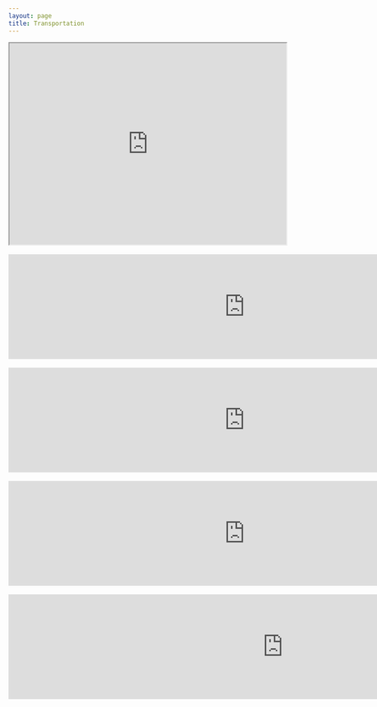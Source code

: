 ```yaml
---
layout: page
title: Transportation
---
```


<iframe width="550" height="400" src="https://prezi.com/p/8tlzjptlmt7_/embed" webkitallowfullscreen="1" mozallowfullscreen="1" allowfullscreen="1"></iframe> 

<br>
<br>
<iframe src="https://h5p.org/h5p/embed/169784" width="937" height="208" frameborder="0" allowfullscreen="allowfullscreen"></iframe><script src="https://h5p.org/sites/all/modules/h5p/library/js/h5p-resizer.js" charset="UTF-8"></script>
<br>
<br>
<iframe src="https://h5p.org/h5p/embed/169789" width="937" height="208" frameborder="0" allowfullscreen="allowfullscreen"></iframe><script src="https://h5p.org/sites/all/modules/h5p/library/js/h5p-resizer.js" charset="UTF-8"></script>
<br>
<br>
<iframe src="https://h5p.org/h5p/embed/169792" width="937" height="208" frameborder="0" allowfullscreen="allowfullscreen"></iframe><script src="https://h5p.org/sites/all/modules/h5p/library/js/h5p-resizer.js" charset="UTF-8"></script>
<br>
<br>
<iframe src="https://h5p.org/h5p/embed/169793" width="1090" height="208" frameborder="0" allowfullscreen="allowfullscreen"></iframe><script src="https://h5p.org/sites/all/modules/h5p/library/js/h5p-resizer.js" charset="UTF-8"></script>
